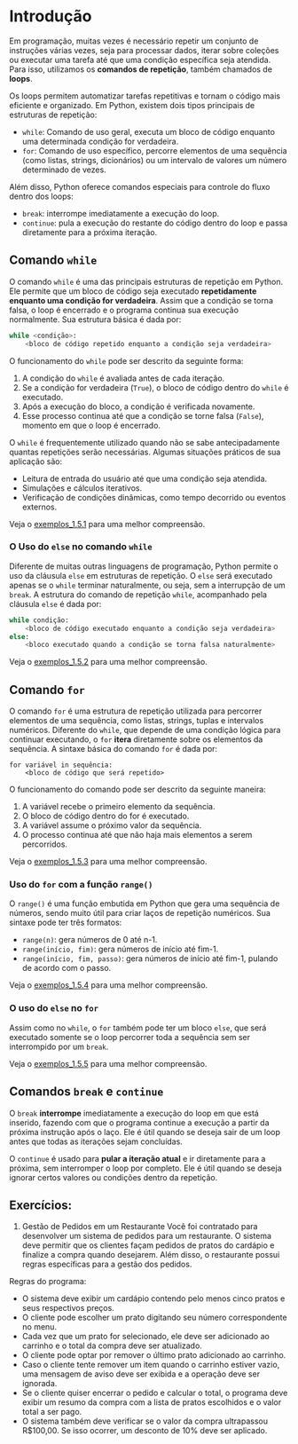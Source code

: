 # Introdução
Em programação, muitas vezes é necessário repetir um conjunto de instruções várias vezes, seja para processar dados, iterar sobre coleções ou executar uma tarefa até que uma condição específica seja atendida. Para isso, utilizamos os **comandos de repetição**, também chamados de **loops**.

Os loops permitem automatizar tarefas repetitivas e tornam o código mais eficiente e organizado. Em Python, existem dois tipos principais de estruturas de repetição:

- `while`: Comando de uso geral, executa um bloco de código enquanto uma determinada condição for verdadeira.
- `for`: Comando de uso específico, percorre elementos de uma sequência (como listas, strings, dicionários) ou um intervalo de valores um número determinado de vezes.

Além disso, Python oferece comandos especiais para controle do fluxo dentro dos loops:

- `break`: interrompe imediatamente a execução do loop.
- `continue`: pula a execução do restante do código dentro do loop e passa diretamente para a próxima iteração.

## Comando `while`
O comando `while` é uma das principais estruturas de repetição em Python. Ele permite que um bloco de código seja executado **repetidamente enquanto uma condição for verdadeira**. Assim que a condição se torna falsa, o loop é encerrado e o programa continua sua execução normalmente. Sua estrutura básica é dada por:

```Python
while <condição>:
    <bloco de código repetido enquanto a condição seja verdadeira>
```

O funcionamento do `while` pode ser descrito da seguinte forma:

1. A condição do `while` é avaliada antes de cada iteração.
2. Se a condição for verdadeira (`True`), o bloco de código dentro do `while` é executado.
3. Após a execução do bloco, a condição é verificada novamente.
4. Esse processo continua até que a condição se torne falsa (`False`), momento em que o loop é encerrado.

O `while` é frequentemente utilizado quando não se sabe antecipadamente quantas repetições serão necessárias. Algumas situações práticos de sua aplicação são:

- Leitura de entrada do usuário até que uma condição seja atendida.
- Simulações e cálculos iterativos.
- Verificação de condições dinâmicas, como tempo decorrido ou eventos externos.

Veja o [exemplos_1.5.1](ex1_5_1.py) para uma melhor compreensão.

### O Uso do `else` no comando `while`
Diferente de muitas outras linguagens de programação, Python permite o uso da cláusula `else` em estruturas de repetição. O `else` será executado apenas se o `while` terminar naturalmente, ou seja, sem a interrupção de um `break`. A estrutura do comando de repetição `while`, acompanhado pela cláusula `else` é dada por:

```Python
while condição:
    <bloco de código executado enquanto a condição seja verdadeira>
else:
    <bloco executado quando a condição se torna falsa naturalmente>
```
Veja o [exemplos_1.5.2](ex1_5_2.py) para uma melhor compreensão.

## Comando `for`
O comando `for` é uma estrutura de repetição utilizada para percorrer elementos de uma sequência, como listas, strings, tuplas e intervalos numéricos. Diferente do `while`, que depende de uma condição lógica para continuar executando, o `for` **itera** diretamente sobre os elementos da sequência. A sintaxe básica do comando `for` é dada por:

```Py
for variável in sequência:
    <bloco de código que será repetido>
```

O funcionamento do comando pode ser descrito da seguinte maneira:

1. A variável recebe o primeiro elemento da sequência.
2. O bloco de código dentro do for é executado.
3. A variável assume o próximo valor da sequência.
4. O processo continua até que não haja mais elementos a serem percorridos.

Veja o [exemplos_1.5.3](ex1_5_3.py) para uma melhor compreensão.

### Uso do `for` com a função `range()`
O `range()` é uma função embutida em Python que gera uma sequência de números, sendo muito útil para criar laços de repetição numéricos. Sua sintaxe pode ter três formatos:

- `range(n)`: gera números de 0 até n-1.
- `range(início, fim)`: gera números de início até fim-1.
- `range(início, fim, passo)`: gera números de início até fim-1, pulando de acordo com o passo.

Veja o [exemplos_1.5.4](ex1_5_4.py) para uma melhor compreensão.

### O uso do `else` no `for`
Assim como no `while`, o `for` também pode ter um bloco `else`, que será executado somente se o loop percorrer toda a sequência sem ser interrompido por um `break`.

Veja o [exemplos_1.5.5](ex1_5_5.py) para uma melhor compreensão.

## Comandos `break` e `continue`
O `break` **interrompe** imediatamente a execução do loop em que está inserido, fazendo com que o programa continue a execução a partir da próxima instrução após o laço. Ele é útil quando se deseja sair de um loop antes que todas as iterações sejam concluídas.

O `continue` é usado para **pular a iteração atual** e ir diretamente para a próxima, sem interromper o loop por completo. Ele é útil quando se deseja ignorar certos valores ou condições dentro da repetição.

## Exercícios: 

1) Gestão de Pedidos em um Restaurante
Você foi contratado para desenvolver um sistema de pedidos para um restaurante. O sistema deve permitir que os clientes façam pedidos de pratos do cardápio e finalize a compra quando desejarem. Além disso, o restaurante possui regras específicas para a gestão dos pedidos.

Regras do programa:
- O sistema deve exibir um cardápio contendo pelo menos cinco pratos e seus respectivos preços.
- O cliente pode escolher um prato digitando seu número correspondente no menu.
- Cada vez que um prato for selecionado, ele deve ser adicionado ao carrinho e o total da compra deve ser atualizado.
- O cliente pode optar por remover o último prato adicionado ao carrinho.
- Caso o cliente tente remover um item quando o carrinho estiver vazio, uma mensagem de aviso deve ser exibida e a operação deve ser ignorada.
- Se o cliente quiser encerrar o pedido e calcular o total, o programa deve exibir um resumo da compra com a lista de pratos escolhidos e o valor total a ser pago.
- O sistema também deve verificar se o valor da compra ultrapassou R$100,00. Se isso ocorrer, um desconto de 10% deve ser aplicado.
